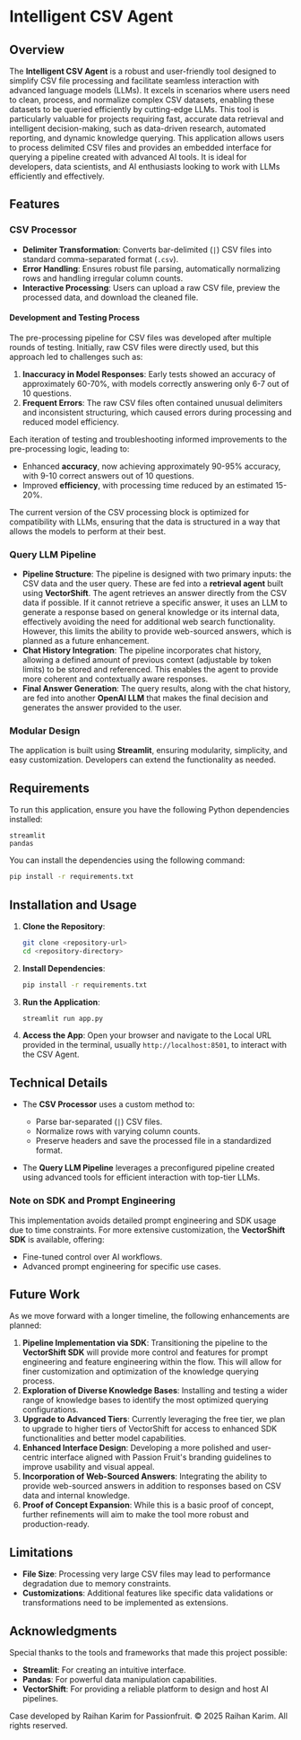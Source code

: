 # Intelligent CSV Agent

## Overview
The **Intelligent CSV Agent** is a robust and user-friendly tool designed to simplify CSV file processing and facilitate seamless interaction with advanced language models (LLMs). It excels in scenarios where users need to clean, process, and normalize complex CSV datasets, enabling these datasets to be queried efficiently by cutting-edge LLMs. This tool is particularly valuable for projects requiring fast, accurate data retrieval and intelligent decision-making, such as data-driven research, automated reporting, and dynamic knowledge querying. This application allows users to process delimited CSV files and provides an embedded interface for querying a pipeline created with advanced AI tools. It is ideal for developers, data scientists, and AI enthusiasts looking to work with LLMs efficiently and effectively.

## Features
### CSV Processor
- **Delimiter Transformation**: Converts bar-delimited (`|`) CSV files into standard comma-separated format (`.csv`).
- **Error Handling**: Ensures robust file parsing, automatically normalizing rows and handling irregular column counts.
- **Interactive Processing**: Users can upload a raw CSV file, preview the processed data, and download the cleaned file.

#### Development and Testing Process
The pre-processing pipeline for CSV files was developed after multiple rounds of testing. Initially, raw CSV files were directly used, but this approach led to challenges such as:
1. **Inaccuracy in Model Responses**: Early tests showed an accuracy of approximately 60-70%, with models correctly answering only 6-7 out of 10 questions.
2. **Frequent Errors**: The raw CSV files often contained unusual delimiters and inconsistent structuring, which caused errors during processing and reduced model efficiency.

Each iteration of testing and troubleshooting informed improvements to the pre-processing logic, leading to:
- Enhanced **accuracy**, now achieving approximately 90-95% accuracy, with 9-10 correct answers out of 10 questions.
- Improved **efficiency**, with processing time reduced by an estimated 15-20%.

The current version of the CSV processing block is optimized for compatibility with LLMs, ensuring that the data is structured in a way that allows the models to perform at their best.

### Query LLM Pipeline
- **Pipeline Structure**: The pipeline is designed with two primary inputs: the CSV data and the user query. These are fed into a **retrieval agent** built using **VectorShift**. The agent retrieves an answer directly from the CSV data if possible. If it cannot retrieve a specific answer, it uses an LLM to generate a response based on general knowledge or its internal data, effectively avoiding the need for additional web search functionality. However, this limits the ability to provide web-sourced answers, which is planned as a future enhancement.
- **Chat History Integration**: The pipeline incorporates chat history, allowing a defined amount of previous context (adjustable by token limits) to be stored and referenced. This enables the agent to provide more coherent and contextually aware responses.
- **Final Answer Generation**: The query results, along with the chat history, are fed into another **OpenAI LLM** that makes the final decision and generates the answer provided to the user.

### Modular Design
The application is built using **Streamlit**, ensuring modularity, simplicity, and easy customization. Developers can extend the functionality as needed.

## Requirements
To run this application, ensure you have the following Python dependencies installed:

```
streamlit
pandas
```

You can install the dependencies using the following command:

```bash
pip install -r requirements.txt
```

## Installation and Usage
1. **Clone the Repository**:
   ```bash
   git clone <repository-url>
   cd <repository-directory>
   ```

2. **Install Dependencies**:
   ```bash
   pip install -r requirements.txt
   ```

3. **Run the Application**:
   ```bash
   streamlit run app.py
   ```

4. **Access the App**:
   Open your browser and navigate to the Local URL provided in the terminal, usually `http://localhost:8501`, to interact with the CSV Agent.

## Technical Details
- The **CSV Processor** uses a custom method to:
  - Parse bar-separated (`|`) CSV files.
  - Normalize rows with varying column counts.
  - Preserve headers and save the processed file in a standardized format.

- The **Query LLM Pipeline** leverages a preconfigured pipeline created using advanced tools for efficient interaction with top-tier LLMs.

### Note on SDK and Prompt Engineering
This implementation avoids detailed prompt engineering and SDK usage due to time constraints. For more extensive customization, the **VectorShift SDK** is available, offering:
- Fine-tuned control over AI workflows.
- Advanced prompt engineering for specific use cases.

## Future Work
As we move forward with a longer timeline, the following enhancements are planned:
1. **Pipeline Implementation via SDK**: Transitioning the pipeline to the **VectorShift SDK** will provide more control and features for prompt engineering and feature engineering within the flow. This will allow for finer customization and optimization of the knowledge querying process.
2. **Exploration of Diverse Knowledge Bases**: Installing and testing a wider range of knowledge bases to identify the most optimized querying configurations.
3. **Upgrade to Advanced Tiers**: Currently leveraging the free tier, we plan to upgrade to higher tiers of VectorShift for access to enhanced SDK functionalities and better model capabilities.
4. **Enhanced Interface Design**: Developing a more polished and user-centric interface aligned with Passion Fruit's branding guidelines to improve usability and visual appeal.
5. **Incorporation of Web-Sourced Answers**: Integrating the ability to provide web-sourced answers in addition to responses based on CSV data and internal knowledge.
6. **Proof of Concept Expansion**: While this is a basic proof of concept, further refinements will aim to make the tool more robust and production-ready.

## Limitations
- **File Size**: Processing very large CSV files may lead to performance degradation due to memory constraints.
- **Customizations**: Additional features like specific data validations or transformations need to be implemented as extensions.

## Acknowledgments
Special thanks to the tools and frameworks that made this project possible:
- **Streamlit**: For creating an intuitive interface.
- **Pandas**: For powerful data manipulation capabilities.
- **VectorShift**: For providing a reliable platform to design and host AI pipelines.

Case developed by Raihan Karim for Passionfruit. © 2025 Raihan Karim. All rights reserved.